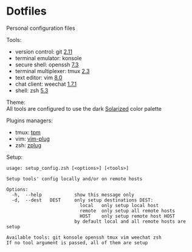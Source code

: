 Dotfiles
========

Personal configuration files

Tools:
- version control: git [2.11](https://github.com/git/git/releases/tag/v2.11.0)
- terminal emulator: konsole
- secure shell: openssh [7.3](https://github.com/openssh/openssh-portable/releases/tag/V_7_3_P1)
- terminal multiplexer: tmux [2.3](https://github.com/tmux/tmux/releases/tag/2.3)
- text editor: vim [8.0](https://github.com/vim/vim/releases/tag/v8.0.0000)
- chat client: weechat [1.7.1](https://github.com/weechat/weechat/releases/tag/v1.7.1)
- shell: zsh [5.3](https://github.com/zsh-users/zsh/releases/tag/zsh-5.3)

Theme:  
All tools are configured to use the dark
[Solarized](http://ethanschoonover.com/solarized) color palette

Plugins managers:
- tmux: [tpm](https://github.com/tmux-plugins/tpm)
- vim: [vim-plug](https://github.com/junegunn/vim-plug)
- zsh: [zplug](https://github.com/zplug/zplug)

Setup:
```shell
usage: setup_config.zsh [<options>] [<tools>]

Setup tools' config locally and/or on remote hosts

Options:
  -h,  --help            show this message only
  -d,  --dest   DEST     only setup destinations DEST:
                           local   only setup local host
                           remote  only setup all remote hosts
                           HOST    only setup remote host HOST
                         by default local and all remote hosts are setup

Available tools: git konsole openssh tmux vim weechat zsh
If no tool argument is passed, all of them are setup
```
